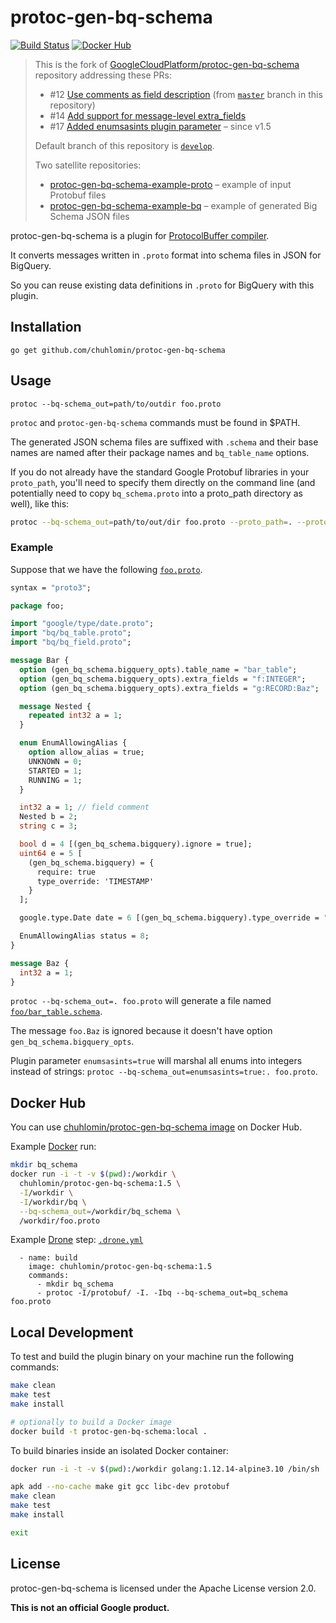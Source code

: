 # protoc-gen-bq-schema

[![Build Status](https://ci.chuhlomin.com/api/badges/chuhlomin/protoc-gen-bq-schema/status.svg)](https://ci.chuhlomin.com/chuhlomin/protoc-gen-bq-schema) [![Docker Hub](https://img.shields.io/badge/duckerhub-1.5-lightgrey)](https://hub.docker.com/repository/docker/chuhlomin/protoc-gen-bq-schema)

> This is the fork of [GoogleCloudPlatform/protoc-gen-bq-schema](https://github.com/GoogleCloudPlatform/protoc-gen-bq-schema) repository addressing these PRs:
> * #12 [Use comments as field description](https://github.com/GoogleCloudPlatform/protoc-gen-bq-schema/pull/12) (from [`master`](https://github.com/chuhlomin/protoc-gen-bq-schema/tree/master) branch in this repository)
> * #14 [Add support for message-level extra_fields](https://github.com/GoogleCloudPlatform/protoc-gen-bq-schema/pull/14)
> * #17 [Added enumsasints plugin parameter](https://github.com/GoogleCloudPlatform/protoc-gen-bq-schema/pull/17) – since v1.5
> 
> Default branch of this repository is [`develop`](https://github.com/chuhlomin/protoc-gen-bq-schema/tree/develop).
> 
> Two satellite repositories:
> * [protoc-gen-bq-schema-example-proto](https://github.com/chuhlomin/protoc-gen-bq-schema-example-proto) – example of input Protobuf files
> * [protoc-gen-bq-schema-example-bq](https://github.com/chuhlomin/protoc-gen-bq-schema-example-bq) – example of generated Big Schema JSON files

protoc-gen-bq-schema is a plugin for [ProtocolBuffer compiler](https://github.com/google/protobuf).

It converts messages written in `.proto` format into schema files in JSON for BigQuery.

So you can reuse existing data definitions in `.proto` for BigQuery with this plugin.

## Installation

```
go get github.com/chuhlomin/protoc-gen-bq-schema
```

## Usage

```
protoc --bq-schema_out=path/to/outdir foo.proto
```

`protoc` and `protoc-gen-bq-schema` commands must be found in $PATH.

The generated JSON schema files are suffixed with `.schema` and their base names are named
after their package names and `bq_table_name` options.

If you do not already have the standard Google Protobuf libraries in your `proto_path`, you'll need to specify them directly on the command line (and potentially need to copy `bq_schema.proto` into a proto_path directory as well), like this:

```sh
protoc --bq-schema_out=path/to/out/dir foo.proto --proto_path=. --proto_path=<path_to_google_proto_folder>/src
```

### Example
Suppose that we have the following [`foo.proto`](https://github.com/chuhlomin/protoc-gen-bq-schema-example-proto/blob/master/foo.proto).

```protobuf
syntax = "proto3";

package foo;

import "google/type/date.proto";
import "bq/bq_table.proto";
import "bq/bq_field.proto";

message Bar {
  option (gen_bq_schema.bigquery_opts).table_name = "bar_table";
  option (gen_bq_schema.bigquery_opts).extra_fields = "f:INTEGER";
  option (gen_bq_schema.bigquery_opts).extra_fields = "g:RECORD:Baz";

  message Nested {
    repeated int32 a = 1;
  }

  enum EnumAllowingAlias {
    option allow_alias = true;
    UNKNOWN = 0;
    STARTED = 1;
    RUNNING = 1;
  }

  int32 a = 1; // field comment
  Nested b = 2;
  string c = 3;

  bool d = 4 [(gen_bq_schema.bigquery).ignore = true];
  uint64 e = 5 [
    (gen_bq_schema.bigquery) = {
      require: true
      type_override: 'TIMESTAMP'
    }
  ];

  google.type.Date date = 6 [(gen_bq_schema.bigquery).type_override = "DATE"];

  EnumAllowingAlias status = 8;
}

message Baz {
  int32 a = 1;
}
```

`protoc --bq-schema_out=. foo.proto` will generate a file named [`foo/bar_table.schema`](https://github.com/chuhlomin/protoc-gen-bq-schema-example-bq/blob/master/foo/bar_table.schema).

The message `foo.Baz` is ignored because it doesn't have option `gen_bq_schema.bigquery_opts`.

Plugin parameter `enumsasints=true` will marshal all enums into integers instead of strings: `protoc --bq-schema_out=enumsasints=true:. foo.proto`.

## Docker Hub

You can use [chuhlomin/protoc-gen-bq-schema image](https://hub.docker.com/repository/docker/chuhlomin/protoc-gen-bq-schema) on Docker Hub.

Example [Docker](https://www.docker.com) run:

```bash
mkdir bq_schema
docker run -i -t -v $(pwd):/workdir \
  chuhlomin/protoc-gen-bq-schema:1.5 \
  -I/workdir \
  -I/workdir/bq \
  --bq-schema_out=/workdir/bq_schema \
  /workdir/foo.proto
```

Example [Drone](https://drone.io) step: [`.drone.yml`](https://github.com/chuhlomin/protoc-gen-bq-schema-example-proto/blob/master/.drone.yml#L7-L11)

```
  - name: build
    image: chuhlomin/protoc-gen-bq-schema:1.5
    commands:
      - mkdir bq_schema
      - protoc -I/protobuf/ -I. -Ibq --bq-schema_out=bq_schema foo.proto
```

## Local Development

To test and build the plugin binary on your machine run the following commands:

```bash
make clean
make test
make install

# optionally to build a Docker image
docker build -t protoc-gen-bq-schema:local .
```

To build binaries inside an isolated Docker container:

```bash
docker run -i -t -v $(pwd):/workdir golang:1.12.14-alpine3.10 /bin/sh

apk add --no-cache make git gcc libc-dev protobuf
make clean
make test
make install

exit
```

## License

protoc-gen-bq-schema is licensed under the Apache License version 2.0.

**This is not an official Google product.**
